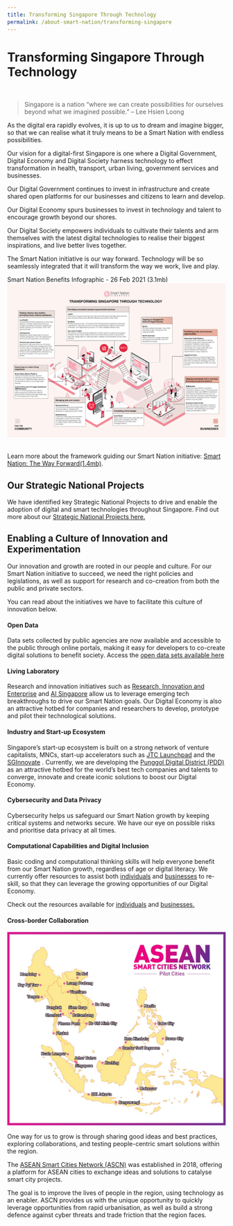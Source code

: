 ```yaml
---
title: Transforming Singapore Through Technology
permalink: /about-smart-nation/transforming-singapore
---
```

# Transforming Singapore Through Technology

<br>

> Singapore is a nation “where we can create possibilities for ourselves beyond what we imagined possible.” – Lee Hsien Loong

As the digital era rapidly evolves, it is up to us to dream and imagine bigger, so that we can realise what it truly means to be a Smart Nation with endless possibilities. 

Our vision for a digital-first Singapore is one where a Digital Government, Digital Economy and Digital Society harness technology to effect transformation in  health, transport, urban living, government services and businesses.

Our Digital Government continues to invest in infrastructure and create shared open platforms for our businesses and citizens to learn and develop. 

Our Digital Economy spurs businesses to invest in technology and talent to encourage growth beyond our shores.

Our Digital Society empowers individuals to cultivate their talents and arm themselves with the latest digital technologies to realise their biggest inspirations, and live better lives together.

The Smart Nation initiative is our way forward. Technology will be so seamlessly integrated that it will transform the way we work, live and play.

<div style="width:100%"> 
 Smart Nation Benefits Infographic - 26 Feb 2021 (3.1mb)
</div>
<div style="width:100%"> 
 <a href="/files/abt-smart-nation/transforming-sg-through-tech-26feb21.pdf"><img src="/images/abt-smart-nation/transforming-sg-through-tech-2021-low-res.jpg"></a>
</div>

<br>

Learn more about the framework guiding our Smart Nation initiative: [Smart Nation: The Way Forward(1.4mb)](/files/publications/smart-nation-strategy-nov2018.pdf).

## Our Strategic National Projects

We have identified key Strategic National Projects to drive and enable the adoption of digital and smart technologies throughout Singapore. Find out more about our [Strategic National Projects here.](/initiatives/strategic-national-projects)

## Enabling a Culture of Innovation and Experimentation

Our innovation and growth are rooted in our people and culture. For our Smart Nation initiative to succeed, we need the right policies and legislations, as well as support for research and co-creation from both the public and private sectors. 

You can read about the initiatives we have to facilitate this culture of innovation below.

#### Open Data

Data sets collected by public agencies are now available and accessible to the public through online portals, making it easy for developers to co-create digital solutions to benefit society. Access the [open data sets available here](/resources/open-data)

#### Living Laboratory

Research and innovation initiatives such as <a href="https://www.nrf.gov.sg/about-nrf/rie-ecosystem" target="_blank">Research, Innovation and Enterprise</a> and <a href="https://www.aisingapore.org/" target="_blank">AI Singapore</a> allow us to leverage emerging tech breakthroughs to drive our Smart Nation goals. Our Digital Economy is also an attractive hotbed for companies and researchers to develop, prototype and pilot their technological solutions.

#### Industry and Start-up Ecosystem

Singapore’s start-up ecosystem is built on a strong network of venture capitalists, MNCs, start-up accelerators such as <a href="https://www.jtc.gov.sg/industrial-land-and-space/Pages/jtc-launchpad.aspx" target="_blank">JTC Launchpad</a> and the <a href="https://www.sginnovate.com/" target="_blank">SGInnovate</a> . Currently, we are developing the [Punggol Digital District (PDD)](/initiatives/strategic-national-projects/punggol-digital-district) as an attractive hotbed for the world’s best tech companies and talents to converge, innovate and create iconic solutions to boost our Digital Economy.

#### Cybersecurity and Data Privacy

Cybersecurity helps us safeguard our Smart Nation growth by keeping critical systems and networks secure. We have our eye on possible risks and prioritise data privacy at all times.

#### Computational Capabilities and Digital Inclusion

Basic coding and computational thinking skills will help everyone benefit from our Smart Nation growth, regardless of age or digital literacy. We currently offer resources to assist both [individuals](https://smartnationsg-staging.netlify.app/community/supporting-the-community) and [businesses](https://smartnationsg-staging.netlify.app/about-smart-nation/business-resources) to re-skill, so that they can leverage the growing opportunities of our Digital Economy.

Check out the resources available for [individuals](/community/opportunities) and [businesses.](/resources/business)

#### Cross-border Collaboration

![ASEAN Smart Cities Network](/images/abt-smart-nation/ASEAN-Smart-Cities-Network.jpg)

One way for us to grow is through sharing good ideas and best practices, exploring collaborations, and testing people-centric smart solutions within the region.

The <a href="https://asean.org/asean/asean-smart-cities-network/" target="_blank">ASEAN Smart Cities Network (ASCN)</a> was established in 2018, offering a platform for ASEAN cities to exchange ideas and solutions to catalyse smart city projects.

The goal is to improve the lives of people in the region, using technology as an enabler. ASCN provides us with the unique opportunity to quickly leverage opportunities from rapid urbanisation, as well as build a strong defence against cyber threats and trade friction that the region faces.